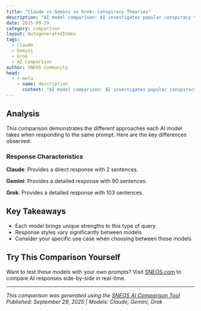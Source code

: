 ```yaml
---
title: "Claude vs Gemini vs Grok: Conspiracy Theories"
description: "AI model comparison: AI investigates popular conspiracy theories - what's actually possible?..."
date: 2025-09-29
category: comparison
layout: AutogeneratedIndex
tags:
  - Claude
  - Gemini
  - Grok
  - AI Comparison
author: SNEOS Community
head:
  - - meta
    - name: description
      content: "AI model comparison: AI investigates popular conspiracy theories - what's actually possible?..."
---
```


<ChatComparison
  title="Claude vs Gemini vs Grok: Conspiracy Theories"
  prompt="AI investigates popular conspiracy theories - what's actually possible?"
  :responses='{
    "Claude": "Invalid API source. Please specify \u0027openai\u0027, \u0027anthropic\u0027, \u0027gemini\u0027, \u0027gemini-grounding\u0027, \u0027deepseek\u0027, \u0027grok\u0027, \u0027grok-live\u0027, or \u0027mistral\u0027.",
    "Gemini": "Okay, let\u0027s dive into the fascinating world of conspiracy theories and use AI\u0027s analytical capabilities to assess their plausibility, focusing on what\u0027s actually *possible*, even if highly improbable or lacking evidence.  We won\u0027t be confirming any of these, but rather examining the underlying concepts and technologies that *could* make them work, theoretically.  Keep in mind: This is speculative and for entertainment purposes only. It does not represent endorsement of any conspiracy theory.\n\n**Here\u0027s the structure we\u0027ll use:**\n\n1.  **Conspiracy Theory:** Briefly describe the core claim.\n2.  **Underlying Assumption(s):** What capabilities/technologies/societal structures *must* exist for the theory to even be conceivable.\n3.  **AI Analysis of Possibility:** How plausible are those underlying assumptions, based on current scientific understanding and technological trends?  What are the biggest hurdles?  Could AI itself be used to *support* or *debunk* aspects of the theory?\n4.  **\u0022Possible\u0022 Rating:**  A subjective rating from 1 (Extremely Unlikely) to 5 (Theoretically Plausible, but still requiring leaps of faith and significant evidence gaps).\n\n**Let\u0027s begin!**\n\n**1. The Moon Landing Hoax**\n\n*   **Conspiracy Theory:** The Apollo 11 moon landing (and subsequent missions) were faked, filmed in a studio, and designed to win the Cold War space race.\n\n*   **Underlying Assumption(s):**\n    *   Vast coordination and secrecy across NASA, government agencies, and potentially other nations.\n    *   Technological capabilities to convincingly simulate lunar conditions in the 1960s (low gravity, vacuum, radiation).\n    *   The ability to silence all participants involved in the hoax for decades.\n    *   A political motivation so strong it would justify this level of deception.\n\n*   **AI Analysis of Possibility:**\n    *   **Coordination \u0026 Secrecy:** AI could analyze historical data (personnel records, communication logs, financial transactions) to look for anomalies that *might* suggest coordinated deception. However, the scale of the operation required makes this highly improbable without leaks.  AI could also model the social network required to maintain such a secret and assess its stability over time (very unstable).\n    *   **Simulating Lunar Conditions:** Recreating the lunar environment in 1969 would have been extraordinarily difficult with the technology available.  AI could analyze historical film footage against known physics to identify potential inconsistencies impossible to reproduce in 1969. For example, AI could be trained to identify subtle distortions in shadows or the way dust moved that wouldn\u0027t match a true vacuum.  The AI could also model the energy requirements to create a large enough sound stage with vacuum conditions, and see if those requirements align with historical energy usage data.\n    *   **Silencing Participants:**  Keeping so many people quiet for so long is a massive challenge. While AI could analyze historical records for evidence of coercion or silencing, it would be extremely difficult to prove anything definitively without more evidence.\n    *   **Political Motivation:** AI could be used to quantify the potential benefits of winning the space race during the Cold War and weigh them against the risks of the hoax being exposed.  However, this is largely subjective and depends on assumptions about the political climate at the time.\n\n*   **\u0022Possible\u0022 Rating:** 1 (Extremely Unlikely) - The level of coordination, technological achievement (in faking it), and long-term secrecy required are simply too improbable given available evidence.\n\n**2. Chemtrails**\n\n*   **Conspiracy Theory:** The persistent condensation trails left by aircraft (contrails) are actually \u0022chemtrails\u0022 \u2013 chemical or biological agents deliberately sprayed into the atmosphere for purposes such as weather modification, population control, or military operations.\n\n*   **Underlying Assumption(s):**\n    *   Global-scale aerosol spraying program conducted by governments or secret organizations.\n    *   Advanced aerial dispersion technology capable of uniformly distributing agents.\n    *   Existence of chemical or biological agents that can effectively achieve the purported goals (weather modification, population control, etc.).\n    *   Widespread complicity among pilots, air traffic controllers, and scientists.\n\n*   **AI Analysis of Possibility:**\n    *   **Aerosol Spraying Program:** AI could analyze flight patterns, correlating them with reports of \u0022chemtrails\u0022 and analyzing weather patterns in those regions.  This would involve massive datasets of flight data, weather reports, and atmospheric composition analysis. However, distinguishing normal contrails from supposed \u0022chemtrails\u0022 based on visual observation alone is problematic, and requires analysis of the atmospheric composition.\n    *   **Dispersion Technology:**  While aerosol dispersion is possible (crop dusting, cloud seeding), the scale and uniformity required for chemtrail theories would be difficult to achieve.  AI could model the atmospheric dispersion patterns based on aircraft trajectories and weather conditions to see if they align with the purported goals of the spraying program.\n    *   **Effective Agents:** AI could be used to analyze the plausibility of using specific chemicals or biological agents for weather modification or population control.  This would involve analyzing scientific literature on these agents, their potential effects, and the feasibility of delivering them via aerial spraying. However, creating agents for population control that are effective, specific, and undetectable would be a massive scientific challenge.\n    *   **Widespread Complicity:**  Similar to the moon landing hoax, maintaining secrecy on this scale would be difficult. AI could analyze communication patterns and personnel records to look for anomalies, but the sheer number of people involved makes this highly challenging.\n\n*   **\u0022Possible\u0022 Rating:** 2 (Highly Unlikely) - While localized cloud seeding and weather modification are real, the scale, secrecy, and scientific implausibility of chemtrail theories make them extremely unlikely.\n\n**3.  The Reptilian Elite**\n\n*   **Conspiracy Theory:** The world is secretly controlled by a race of reptilian humanoids who disguise themselves as humans and manipulate global events to their own advantage.\n\n*   **Underlying Assumption(s):**\n    *   Advanced shapeshifting technology or genetic engineering allowing reptilian humanoids to seamlessly mimic human appearance.\n    *   A hierarchical social structure among the reptilian elite, allowing for coordinated global control.\n    *   A hidden network of underground bases and communication systems.\n    *   Motivation for reptilian control (e.g., resource extraction, genetic manipulation).\n\n*   **AI Analysis of Possibility:**\n    *   **Shapeshifting Technology:**  Currently, there is no known technology or biological process that would allow for the seamless shapeshifting required by this theory. AI could model the biological and technological challenges of shapeshifting, highlighting the sheer impossibility based on current scientific understanding.\n    *   **Reptilian Social Structure:**  AI could analyze social networks and power structures to identify potential anomalies or hidden hierarchies. However, the vastness and complexity of human society would make it extremely difficult to detect a subtle reptilian influence.\n    *   **Underground Bases:**  AI could analyze geological data and satellite imagery to look for evidence of large-scale underground structures. However, the scale and depth required for the reptilian bases would make them difficult to conceal.\n    *   **Reptilian Motivation:**  AI could be used to model the potential benefits of reptilian control, but this would be highly speculative and based on assumptions about their alien psychology and goals.\n\n*   **\u0022Possible\u0022 Rating:** 1 (Extremely Unlikely) - The reptilian elite theory relies on fantastical technologies and biological processes that are not supported by scientific evidence.\n\n**4.  The Mandela Effect**\n\n*   **Conspiracy Theory:**  The Mandela Effect is the phenomenon where a large group of people share the same false memory. Conspiracy theories posit that it\u0027s evidence of parallel realities, time travel, or manipulation of collective memory.\n\n*   **Underlying Assumption(s):**\n    *   The fabric of reality is mutable and can be influenced by external forces (time travelers, alternate dimensions).\n    *   Memory is not a fixed and immutable record, but rather a malleable construct.\n    *   Technology exists (or will exist) to manipulate or overwrite collective memories.\n\n*   **AI Analysis of Possibility:**\n    *   **Mutable Reality:**  The existence of parallel realities or time travel remains speculative and unproven. However, quantum physics offers theoretical frameworks that suggest the possibility of alternate timelines. AI could be used to model these theoretical frameworks and explore the potential for interactions between different realities.\n    *   **Malleable Memory:** Neuroscience has shown that memory is indeed a reconstructive process, prone to errors and distortions. AI could be used to analyze patterns of false memories and identify potential causes, such as suggestion, misinformation, or cognitive biases. AI is already being used to detect deep fakes, so could be adapted to detect deep-fake *memories*.\n    *   **Memory Manipulation Technology:**  While there is no technology currently capable of directly manipulating memories on a large scale, research into brain-computer interfaces and neurostimulation is advancing rapidly. AI could analyze the potential for these technologies to be used for memory manipulation in the future.\n\n*   **\u0022Possible\u0022 Rating:** 3 (Potentially Plausible, Within Certain Limits) - While the idea of parallel realities or deliberate memory manipulation is highly speculative, the understanding that memory is fallible and subject to influence makes the Mandela Effect a plausible phenomenon, even if the extreme conspiracy interpretations are unlikely.\n\n**Important Considerations:**\n\n*   **Confirmation Bias:**  AI can be susceptible to confirmation bias if trained on datasets that are biased towards specific viewpoints. It\u0027s crucial to use diverse and unbiased data sources.\n*   **Lack of Evidence:**  Many conspiracy theories rely on a lack of evidence as \u0022proof\u0022 of a cover-up. AI can help identify gaps in knowledge, but it cannot create evidence where none exists.\n*   **The Human Element:**  AI cannot fully account for the irrationality, unpredictability, and emotional factors that drive human behavior, which are often central to conspiracy theories.\n\n**In conclusion,** AI can be a powerful tool for analyzing the plausibility of conspiracy theories by examining the underlying assumptions, technologies, and societal structures required for them to be true.  However, it\u0027s essential to remember that AI analysis is only as good as the data it\u0027s trained on, and it cannot definitively prove or disprove any conspiracy theory without credible evidence.  The fun is in the exploration, not the confirmation!\n",
    "Grok": "Conspiracy theories have been a part of human culture for centuries, fueled by a mix of distrust, misinformation, and the human tendency to seek patterns in chaos. Let\u2019s dive into some of the most popular conspiracy theories, analyze their core claims, and break down what\u2019s actually possible using a combination of evidence, logic, and scientific reasoning. I\u2019ll keep this grounded and focus on plausibility rather than outright dismissal or endorsement.\n\n---\n\n### 1. **Moon Landing Hoax (1969)**\n   - **Claim**: The Apollo 11 moon landing was faked by NASA, staged in a Hollywood studio to win the Space Race against the Soviet Union.\n   - **What\u2019s Possible**: Faking a moon landing in 1969 would have required an unprecedented level of secrecy and coordination. We\u2019re talking about tens of thousands of people\u2014NASA employees, contractors, and international observers\u2014keeping quiet for decades. The technology to convincingly fake the footage (like slow-motion walking to simulate low gravity) was rudimentary at the time, and inconsistencies claimed by skeptics (e.g., shadows, lack of stars in photos) are explained by basic physics and photography principles (lunar lighting, camera exposure settings).\n     - **Evidence Against**: The Soviet Union, a fierce rival, never called it a hoax\u2014they had the means to track the mission and would\u2019ve exposed a fake to humiliate the US. Physical evidence like moon rocks, verified by independent geologists worldwide, matches no earthly material. Retroreflectors left on the moon by Apollo missions are still used today to measure lunar distance via laser ranging.\n     - **Plausibility**: Extremely unlikely. The logistics of pulling off such a deception, combined with tangible evidence and third-party corroboration, make this theory implausible. Occam\u2019s razor favors the simpler explanation: we went to the moon.\n\n---\n\n### 2. **9/11 Inside Job**\n   - **Claim**: The September 11, 2001, attacks were orchestrated by the US government (or elements within it) as a pretext for war and surveillance.\n   - **What\u2019s Possible**: The scale of coordination required for this theory is staggering. It implies that hundreds, if not thousands, of people in government, military, intelligence, and private sectors collaborated to plant explosives in the Twin Towers (as some claim for \u201Ccontrolled demolition\u201D), manipulate air traffic, and cover up evidence\u2014all without a single credible whistleblower or leaked document. \n     - **Evidence Against**: The National Institute of Standards and Technology (NIST) and independent engineering studies explain the collapse of the towers due to jet fuel fires weakening steel structures. The \u201Ccontrolled demolition\u201D idea ignores the chaotic, uneven nature of the collapses and lacks evidence of explosives (like chemical residues or detonation cords). Al-Qaeda\u2019s involvement is well-documented through communications, confessions, and financial trails.\n     - **Plausibility**: Very low. While government incompetence or foreknowledge of threats is within the realm of possibility (and declassified documents show missed warnings), a full-scale inside job defies logistical reality and the overwhelming body of evidence supporting the official narrative.\n\n---\n\n### 3. **Flat Earth**\n   - **Claim**: The Earth is a flat plane, and photos of a spherical Earth (along with scientific consensus) are part of a global cover-up by governments and space agencies.\n   - **What\u2019s Possible**: The idea of a flat Earth contradicts every observable phenomenon and measurement we have. A conspiracy of this magnitude would require millions of people\u2014scientists, pilots, sailors, satellite operators, and more\u2014to lie or be deceived about basic reality for centuries. \n     - **Evidence Against**: Simple experiments, like ships disappearing bottom-first over the horizon, demonstrate curvature. GPS, weather forecasting, and air travel rely on a spherical model. Photos from space, including live feeds from the International Space Station, corroborate this. Ancient Greeks like Eratosthenes calculated the Earth\u2019s circumference over 2,000 years ago using shadows and basic geometry.\n     - **Plausibility**: Effectively zero. The flat Earth theory ignores fundamental physics (gravity, Coriolis effect) and fails to provide a coherent alternative model that accounts for observable facts. Psychological factors like distrust in institutions better explain its persistence than any factual basis.\n\n---\n\n### 4. **Chemtrails (Chemical Spraying from Airplanes)**\n   - **Claim**: Contrails from airplanes are actually \u201Cchemtrails,\u201D chemicals sprayed by governments for purposes like weather control, population control, or mind manipulation.\n   - **What\u2019s Possible**: Large-scale aerial spraying programs for weather modification (like cloud seeding with silver iodide) do exist and have been documented in limited contexts. However, the chemtrail theory claims a global, secretive operation involving commercial airlines and military aircraft, with no credible evidence of harmful chemicals being dispersed en masse.\n     - **Evidence Against**: Contrails are water vapor condensing in cold, high-altitude air\u2014basic physics. Tests of contrail residue show nothing unusual beyond expected pollutants from jet fuel. The logistics of secretly loading and spraying chemicals from thousands of planes daily, without leaks from pilots, ground crews, or regulators, are implausible. Claims of health effects often rely on anecdotal correlation, not causation.\n     - **Plausibility**: Low. While small-scale weather modification is real, the idea of a vast chemtrail conspiracy lacks evidence and ignores simpler explanations for contrail appearance and persistence (humidity and temperature at altitude).\n\n---\n\n### 5. **JFK Assassination (Beyond Lee Harvey Oswald)**\n   - **Claim**: President John F. Kennedy\u2019s 1963 assassination was not the work of a lone gunman (Lee Harvey Oswald) but a conspiracy involving the CIA, Mafia, or other powerful entities.\n   - **What\u2019s Possible**: Unlike other theories, this one has some plausible elements. The Warren Commission\u2019s conclusion that Oswald acted alone has been criticized for inconsistencies, rushed conclusions, and ignored leads. Declassified documents show the CIA had reasons to dislike JFK (like the Bay of Pigs fallout), and Oswald had murky ties to both Soviet and US intelligence circles. Multiple gunmen theories persist due to witness accounts of shots from different directions and the infamous \u201Cmagic bullet\u201D trajectory.\n     - **Evidence Against**: Ballistic and forensic evidence largely supports the lone gunman theory, including bullet trajectories and Oswald\u2019s rifle. Acoustic evidence for a second shooter (from the grassy knoll) was later debunked by experts. No concrete proof of a conspiracy has emerged in decades, despite extensive investigations and declassified files.\n     - **Plausibility**: Moderate. While a conspiracy isn\u2019t proven, the messy political context of the era (Cold War, organized crime, CIA overreach) and unanswered questions leave room for speculation. It\u2019s possible small groups could have influenced or exploited Oswald, even if hard evidence remains elusive.\n\n---\n\n### 6. **Area 51 and Alien Technology**\n   - **Claim**: Area 51, a secretive US military base in Nevada, houses alien spacecraft and technology recovered from crashes like Roswell (1947), and the government reverse-engineers it for advanced weaponry.\n   - **What\u2019s Possible**: Area 51 is a real, classified testing site for experimental aircraft (like the U-2 spy plane and stealth technology). The secrecy naturally fuels speculation. The Roswell incident was officially explained as a weather balloon (later Project Mogul, a classified surveillance program), but eyewitness accounts of \u201Calien bodies\u201D and unusual debris persist.\n     - **Evidence Against**: No verifiable evidence of aliens or extraterrestrial tech has surfaced. Declassified documents and whistleblowers (like Bob Lazar, whose claims are unverified) offer only anecdotal accounts. Advanced US tech can often be traced to terrestrial innovation, not alien influence (e.g., stealth aircraft design evolved from known engineering principles).\n     - **Plausibility**: Low to moderate for secrecy, very low for aliens. Area 51\u2019s purpose as a testing ground for cutting-edge military tech is well-established and explains the secrecy. Alien involvement, while a captivating idea, lacks physical proof and relies heavily on unverifiable personal stories.\n\n---\n\n### Broader Analysis: What Makes a Conspiracy Theory Plausible?\nFor a conspiracy to be feasible, it needs:\n1. **Limited Scope**: The fewer people involved, the easier to keep a secret. Theories requiring thousands of complicit actors (e.g., moon landing hoax) are logistically improbable.\n2. **Motive and Means**: There must be a clear reason and capability for the conspiracy. JFK\u2019s assassination theories hold water because of documented political tensions and intelligence overreach at the time.\n3. **Evidence Gaps**: Theories thrive where data is missing or ambiguous. Once solid evidence emerges (e.g., NIST reports on 9/11), plausibility often drops.\n4. **Human Nature**: People can and do conspire for power, money, or control\u2014Watergate and MKUltra are proven examples. But grand, world-spanning plots strain credulity due to incompetence and leaks.\n\n---\n\n### Conclusion: What\u2019s Actually Possible?\n- **Plausible**: Small-scale conspiracies, like cover-ups or limited government overreach (e.g., potential hidden angles to JFK\u2019s death), are within the realm of human behavior and historical precedent.\n- **Improbable**: Massive, global conspiracies (e.g., flat Earth, chemtrails) fail under scrutiny due to overwhelming evidence to the contrary and the sheer difficulty of coordination without detection.\n- **Nuance Matters**: Some theories start with a kernel of truth\u2014government secrecy (Area 51) or real programs (weather modification)\u2014but balloon into exaggerated, unsupported claims.\n\nSkepticism is healthy, but it must be paired with critical thinking. Extraordinary claims require extraordinary evidence, and most popular conspiracy theories collapse under the weight of simpler, evidence-based explanations. That said, history shows that power structures can and do hide uncomfortable truths, so dismissing every theory outright is as lazy as believing them all. Keep digging, but follow the facts. What conspiracy theory are you curious about next? I can dive deeper."
  }'
  published-date="16:28"
/>

## Analysis

This comparison demonstrates the different approaches each AI model takes when responding to the same prompt. Here are the key differences observed:

### Response Characteristics

**Claude**: Provides a direct response with 2 sentences. 

**Gemini**: Provides a detailed response with 90 sentences. 

**Grok**: Provides a detailed response with 103 sentences. 

## Key Takeaways

- Each model brings unique strengths to this type of query
- Response styles vary significantly between models
- Consider your specific use case when choosing between these models

## Try This Comparison Yourself

Want to test these models with your own prompts? Visit [SNEOS.com](https://sneos.com) to compare AI responses side-by-side in real-time.

---

*This comparison was generated using the [SNEOS AI Comparison Tool](https://sneos.com)*
*Published: September 29, 2025 | Models: Claude, Gemini, Grok*
